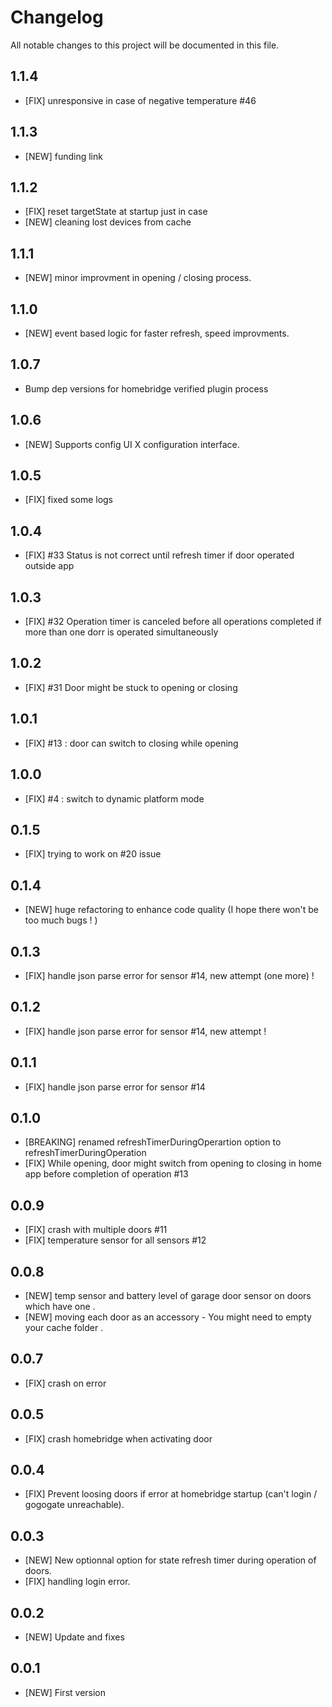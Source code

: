 # Changelog

All notable changes to this project will be documented in this file.

## 1.1.4

- [FIX] unresponsive in case of negative temperature #46

## 1.1.3

- [NEW] funding link

## 1.1.2

- [FIX] reset targetState at startup just in case
- [NEW] cleaning lost devices from cache

## 1.1.1

- [NEW] minor improvment in opening / closing process.

## 1.1.0

- [NEW] event based logic for faster refresh, speed improvments.

## 1.0.7

- Bump dep versions for homebridge verified plugin process

## 1.0.6

- [NEW] Supports config UI X configuration interface.

## 1.0.5

- [FIX] fixed some logs

## 1.0.4

- [FIX] #33 Status is not correct until refresh timer if door operated outside app

## 1.0.3

- [FIX] #32 Operation timer is canceled before all operations completed if more than one dorr is operated simultaneously

## 1.0.2

- [FIX] #31 Door might be stuck to opening or closing

## 1.0.1

- [FIX] #13 : door can switch to closing while opening

## 1.0.0

- [FIX] #4 : switch to dynamic platform mode

## 0.1.5

- [FIX] trying to work on #20 issue

## 0.1.4

- [NEW] huge refactoring to enhance code quality (I hope there won't be too much bugs ! )

## 0.1.3

- [FIX] handle json parse error for sensor #14, new attempt (one more) !

## 0.1.2

- [FIX] handle json parse error for sensor #14, new attempt !

## 0.1.1

- [FIX] handle json parse error for sensor #14

## 0.1.0

- [BREAKING] renamed refreshTimerDuringOperartion option to refreshTimerDuringOperation
- [FIX] While opening, door might switch from opening to closing in home app before completion of operation #13

## 0.0.9

- [FIX] crash with multiple doors #11
- [FIX] temperature sensor for all sensors #12

## 0.0.8

- [NEW] temp sensor and battery level of garage door sensor on doors which have one .
- [NEW] moving each door as an accessory - You might need to empty your cache folder .

## 0.0.7

- [FIX] crash on error

## 0.0.5

- [FIX] crash homebridge when activating door

## 0.0.4

- [FIX] Prevent loosing doors if error at homebridge startup (can't login / gogogate unreachable).

## 0.0.3

- [NEW] New optionnal option for state refresh timer during operation of doors.
- [FIX] handling login error.

## 0.0.2

- [NEW] Update and fixes

## 0.0.1

- [NEW] First version
